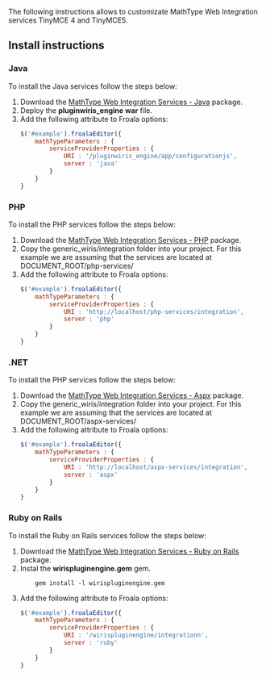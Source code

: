 The following instructions allows to customizate MathType Web Integration services TinyMCE 4 and TinyMCE5.

## Install instructions

### Java
To install the Java services follow the steps below:
1. Download the [MathType Web Integration Services - Java](http://www.wiris.com/en/plugins/services/download) package.
2. Deploy the **pluginwiris_engine war** file.
3. Add the following attribute to Froala options:
    ```js
    $('#example').froalaEditor({
        mathTypeParameters : {
            serviceProviderProperties : {
                URI : '/pluginwiris_engine/app/configurationjs',
                server : 'java'
            }
        }
	}

    ```

### PHP
To install the PHP services follow the steps below:
1. Download the [MathType Web Integration Services - PHP](http://www.wiris.com/en/plugins/services/download) package.
2. Copy the generic_wiris/integration folder into your project. For this example we are assuming that the services are located at DOCUMENT_ROOT/php-services/
3. Add the following attribute to Froala options:
    ```js
    $('#example').froalaEditor({
        mathTypeParameters : {
            serviceProviderProperties : {
                URI : 'http://localhost/php-services/integration',
                server : 'php'
            }
        }
	}
    ```

### .NET
To install the PHP services follow the steps below:
1. Download the [MathType Web Integration Services - Aspx](http://www.wiris.com/en/plugins/services/download) package.
2. Copy the generic_wiris/integration folder into your project. For this example we are assuming that the services are located at DOCUMENT_ROOT/aspx-services/
3. Add the following attribute to Froala options:
    ```js
    $('#example').froalaEditor({
        mathTypeParameters : {
            serviceProviderProperties : {
                URI : 'http://localhost/aspx-services/integration',
                server : 'aspx'
            }
        }
	}
    ```

### Ruby on Rails

To install the Ruby on Rails services follow the steps below:
1. Download the [MathType Web Integration Services - Ruby on Rails](http://www.wiris.com/en/plugins/services/download) package.
2. Instal the **wirispluginengine.gem** gem.
    ```
        gem install -l wirispluginengine.gem
    ```
3. Add the following attribute to Froala options:
    ```js
    $('#example').froalaEditor({
        mathTypeParameters : {
            serviceProviderProperties : {
                URI : '/wirispluginengine/integrationn',
                server : 'ruby'
            }
        }
    }
    ```

